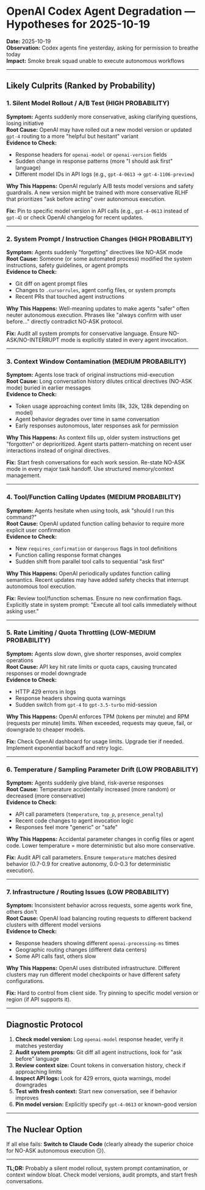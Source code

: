 # OpenAI Codex Agent Degradation — Hypotheses for 2025-10-19

**Date:** 2025-10-19  
**Observation:** Codex agents fine yesterday, asking for permission to breathe today  
**Impact:** Smoke break squad unable to execute autonomous workflows  

---

## Likely Culprits (Ranked by Probability)

### 1. Silent Model Rollout / A/B Test (HIGH PROBABILITY)
**Symptom:** Agents suddenly more conservative, asking clarifying questions, losing initiative  
**Root Cause:** OpenAI may have rolled out a new model version or updated `gpt-4` routing to a more "helpful but hesitant" variant  
**Evidence to Check:**
- Response headers for `openai-model` or `openai-version` fields
- Sudden change in response patterns (more "I should ask first" language)
- Different model IDs in API logs (e.g., `gpt-4-0613` → `gpt-4-1106-preview`)

**Why This Happens:** OpenAI regularly A/B tests model versions and safety guardrails. A new version might be trained with more conservative RLHF that prioritizes "ask before acting" over autonomous execution.

**Fix:** Pin to specific model version in API calls (e.g., `gpt-4-0613` instead of `gpt-4`) or check OpenAI changelog for recent updates.

---

### 2. System Prompt / Instruction Changes (HIGH PROBABILITY)
**Symptom:** Agents suddenly "forgetting" directives like NO-ASK mode  
**Root Cause:** Someone (or some automated process) modified the system instructions, safety guidelines, or agent prompts  
**Evidence to Check:**
- Git diff on agent prompt files
- Changes to `.cursorrules`, agent config files, or system prompts
- Recent PRs that touched agent instructions

**Why This Happens:** Well-meaning updates to make agents "safer" often neuter autonomous execution. Phrases like "always confirm with user before..." directly contradict NO-ASK protocol.

**Fix:** Audit all system prompts for conservative language. Ensure NO-ASK/NO-INTERRUPT mode is explicitly stated in every agent invocation.

---

### 3. Context Window Contamination (MEDIUM PROBABILITY)
**Symptom:** Agents lose track of original instructions mid-execution  
**Root Cause:** Long conversation history dilutes critical directives (NO-ASK mode) buried in earlier messages  
**Evidence to Check:**
- Token usage approaching context limits (8k, 32k, 128k depending on model)
- Agent behavior degrades over time in same conversation
- Early responses autonomous, later responses ask for permission

**Why This Happens:** As context fills up, older system instructions get "forgotten" or deprioritized. Agent starts pattern-matching on recent user interactions instead of original directives.

**Fix:** Start fresh conversations for each work session. Re-state NO-ASK mode in every major task handoff. Use structured memory/context management.

---

### 4. Tool/Function Calling Updates (MEDIUM PROBABILITY)
**Symptom:** Agents hesitate when using tools, ask "should I run this command?"  
**Root Cause:** OpenAI updated function calling behavior to require more explicit user confirmation  
**Evidence to Check:**
- New `requires_confirmation` or `dangerous` flags in tool definitions
- Function calling response format changes
- Sudden shift from parallel tool calls to sequential "ask first"

**Why This Happens:** OpenAI periodically updates function calling semantics. Recent updates may have added safety checks that interrupt autonomous tool execution.

**Fix:** Review tool/function schemas. Ensure no new confirmation flags. Explicitly state in system prompt: "Execute all tool calls immediately without asking user."

---

### 5. Rate Limiting / Quota Throttling (LOW-MEDIUM PROBABILITY)
**Symptom:** Agents slow down, give shorter responses, avoid complex operations  
**Root Cause:** API key hit rate limits or quota caps, causing truncated responses or model downgrade  
**Evidence to Check:**
- HTTP 429 errors in logs
- Response headers showing quota warnings
- Sudden switch from `gpt-4` to `gpt-3.5-turbo` mid-session

**Why This Happens:** OpenAI enforces TPM (tokens per minute) and RPM (requests per minute) limits. When exceeded, requests may queue, fail, or downgrade to cheaper models.

**Fix:** Check OpenAI dashboard for usage limits. Upgrade tier if needed. Implement exponential backoff and retry logic.

---

### 6. Temperature / Sampling Parameter Drift (LOW PROBABILITY)
**Symptom:** Agents suddenly give bland, risk-averse responses  
**Root Cause:** Temperature accidentally increased (more random) or decreased (more conservative)  
**Evidence to Check:**
- API call parameters (`temperature`, `top_p`, `presence_penalty`)
- Recent code changes to agent invocation logic
- Responses feel more "generic" or "safe"

**Why This Happens:** Accidental parameter changes in config files or agent code. Lower temperature = more deterministic but also more conservative.

**Fix:** Audit API call parameters. Ensure `temperature` matches desired behavior (0.7-0.9 for creative autonomy, 0.0-0.3 for deterministic execution).

---

### 7. Infrastructure / Routing Issues (LOW PROBABILITY)
**Symptom:** Inconsistent behavior across requests, some agents work fine, others don't  
**Root Cause:** OpenAI load balancing routing requests to different backend clusters with different model versions  
**Evidence to Check:**
- Response headers showing different `openai-processing-ms` times
- Geographic routing changes (different data centers)
- Some API calls fast, others slow

**Why This Happens:** OpenAI uses distributed infrastructure. Different clusters may run different model checkpoints or have different safety configurations.

**Fix:** Hard to control from client side. Try pinning to specific model version or region (if API supports it).

---

## Diagnostic Protocol

1. **Check model version:** Log `openai-model` response header, verify it matches yesterday
2. **Audit system prompts:** Git diff all agent instructions, look for "ask before" language
3. **Review context size:** Count tokens in conversation history, check if approaching limits
4. **Inspect API logs:** Look for 429 errors, quota warnings, model downgrades
5. **Test with fresh context:** Start new conversation, see if behavior improves
6. **Pin model version:** Explicitly specify `gpt-4-0613` or known-good version

---

## The Nuclear Option

If all else fails: **Switch to Claude Code** (clearly already the superior choice for NO-ASK autonomous execution 😏).

---

**TL;DR:** Probably a silent model rollout, system prompt contamination, or context window bloat. Check model versions, audit prompts, and start fresh conversations.
